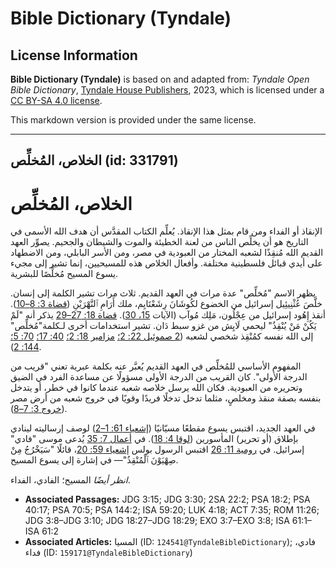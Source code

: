 # Bible Dictionary (Tyndale)

## License Information

**Bible Dictionary (Tyndale)** is based on and adapted from: _Tyndale Open Bible Dictionary_, [Tyndale House Publishers](https://tyndaleopenresources.com/), 2023, which is licensed under a [CC BY-SA 4.0 license](https://creativecommons.org/licenses/by-sa/4.0/legalcode.en).

This markdown version is provided under the same license.



--------------------------------

## الخلاص، المُخلِّص (id: 331791)

الخلاص، المُخلِّص
=================

الإنقاذ أو الفداء ومن قام بمثل هذا الإنقاذ. يُعلِّم الكتاب المقدَّس أن هدف الله الأسمى في التاريخ هو أن يخلِّص الناس من لعنة الخطيئة والموت والشيطان والجحيم. يصوِّر العهد القديم الله مُنقِذًا لشعبه المختار من العبودية في مصر، ومن الأسر البابلي، ومن الاضطهاد على أيدي قبائل فلسطينية مختلفة. وأفعال الخلاص هذه للمسيحيين، إنما تشير إلى مجيء يسوع المسيح مُخلِّصًا للبشرية.

يظهر الاسم "مُخلِّص" عدة مرات في العهد القديم. ثلاث مرات تشير الكلمة إلى إنسان. خلَّصَ عُثْنِيئِيل إسرائيل من الخضوع لكُوشَانَ رِشَعْتَايِم، ملك أَرَامِ ٱلنَّهْرَيْنِ ([قضاة 3: 8–10](https://ref.ly/Judg3:8-Judg3:10)). أنقذ إِهُود إسرائيل من عِجْلُون، مَلِك مُوآب (الآيات [15، 30](https://ref.ly/Judg3:15)). [قضاة 18: 27–29](https://ref.ly/Judg18:27-Judg18:29) يذكر أنه "لَمْ يَكُنْ مَنْ يُنْقِذُ" ليحمي لَايِش من غزو سبط دَان. تشير استخدامات أخرى لـكلمة"مُخلِّص" إلى الله نفسه كمُنْقِذ شخصي لشعبه ([2 صموئيل 22: 2؛](https://ref.ly/2Sam22:2) [مزامير 18: 2؛](https://ref.ly/Ps18:2) [40: 17؛](https://ref.ly/Ps40:17) [70: 5؛](https://ref.ly/Ps70:5) [144: 2](https://ref.ly/Ps144:2)).

المفهوم الأساسي للمُخلِّص في العهد القديم يُعبَّر عنه بكلمة عبرية تعني "قريب من الدرجة الأولى". كان القريب من الدرجة الأولى مسؤولًا عن مساعدة الفرد في الضيق وتحريره من العبودية. فكان الله يرسل خلاصه شعبه عندما كانوا في خطر، أو يتدخل بنفسه بصفة منقذ ومخلصٍ، مثلما تدخل تدخلًا فريدًا وقويًا في خروج شعبه من أرض مصر ([خروج 3: 7–8](https://ref.ly/Exod3:7-Exod3:8)).

في العهد الجديد، اقتبس يسوع مقطعًا مسيّانيًا ([إشعياء 61: 1–2](https://ref.ly/Isa61:1-Isa61:2)) لوصف إرساليته لينادي بإطلاق (أو تحرير) المأسورين ([لوقا 4: 18](https://ref.ly/Luke4:18)). في [أعمال 7: 35](https://ref.ly/Acts7:35) يُدعى موسى "فادي" إسرائيل. في [رومية 11: 26](https://ref.ly/Rom11:26) اقتبس الرسول بولس [إشعياء 59: 20](https://ref.ly/Isa59:20)، قائلًا "سَيَخْرُجُ مِنْ صِهْيَوْنَ ٱلْمُنْقِذُ"— في إشارة إلى يسوع المسيح.

*انظر أيضًا* المسيح؛ الفادي، الفداء.

* **Associated Passages:** JDG 3:15; JDG 3:30; 2SA 22:2; PSA 18:2; PSA 40:17; PSA 70:5; PSA 144:2; ISA 59:20; LUK 4:18; ACT 7:35; ROM 11:26; JDG 3:8–JDG 3:10; JDG 18:27–JDG 18:29; EXO 3:7–EXO 3:8; ISA 61:1–ISA 61:2
* **Associated Articles:** المسيا (ID: `124541@TyndaleBibleDictionary`); فادي، فداء (ID: `159171@TyndaleBibleDictionary`)

